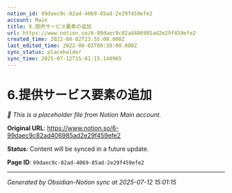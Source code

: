 ```yaml
---
notion_id: 99daec9c-82ad-4069-85ad-2e29f459efe2
account: Main
title: 6.提供サービス要素の追加
url: https://www.notion.so/6-99daec9c82ad406985ad2e29f459efe2
created_time: 2022-08-02T23:55:00.000Z
last_edited_time: 2022-08-03T00:30:00.000Z
sync_status: placeholder
sync_time: 2025-07-12T15:01:15.148965
---
```


# 6.提供サービス要素の追加

*🔄 This is a placeholder file from Notion Main account.*

**Original URL**: https://www.notion.so/6-99daec9c82ad406985ad2e29f459efe2

**Status**: Content will be synced in a future update.

**Page ID**: `99daec9c-82ad-4069-85ad-2e29f459efe2`

---

*Generated by Obsidian-Notion sync at 2025-07-12 15:01:15*
